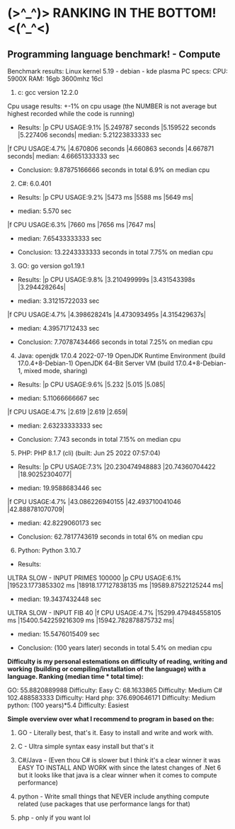 <h1>(>^_^)> RANKING IN THE BOTTOM! <(^_^<)</h1>
<h2>Programming language benchmark! - Compute</h2>

Benchmark results: Linux kernel 5.19 - debian - kde plasma
PC specs:
CPU: 5900X
RAM: 16gb 3600mhz 16cl

1. c: gcc version 12.2.0

Cpu usage results: +-1% on cpu usage (the NUMBER is not average but highest recorded while the code is running)

* Results:
|p   CPU USAGE:9.1%      |5.249787 seconds    |5.159522 seconds    |5.227406 seconds|
median: 5.21223833333 sec

|f   CPU USAGE:4.7%      |4.670806 seconds    |4.660863 seconds    |4.667871 seconds|
median: 4.66651333333 sec

* Conclusion: 9.87875166666 seconds in total 6.9% on median cpu


2. C#: 6.0.401

* Results:
|p   CPU USAGE:9.2%   |5473 ms     |5588 ms     |5649 ms|
- median: 5.570 sec

|f   CPU USAGE:6.3%   |7660 ms     |7656 ms     |7647 ms|
- median: 7.65433333333 sec

* Conclusion: 13.2243333333 seconds in total 7.75% on median cpu


3. GO: go version go1.19.1

* Results:
|p   CPU USAGE:9.8%      |3.210499999s    |3.431543398s    |3.294428264s|
- median: 3.31215722033 sec

|f   CPU USAGE:4.7%      |4.398628241s    |4.473093495s    |4.315429637s|
- median: 4.39571712433 sec

* Conclusion: 7.70787434466 seconds in total 7.25% on median cpu


4. Java:
openjdk 17.0.4 2022-07-19
OpenJDK Runtime Environment (build 17.0.4+8-Debian-1)
OpenJDK 64-Bit Server VM (build 17.0.4+8-Debian-1, mixed mode, sharing)

* Results:
|p   CPU USAGE:9.6%      |5.232   |5.015   |5.085|
- median: 5.11066666667 sec

|f   CPU USAGE:4.7%      |2.619   |2.619   |2.659|
- median: 2.63233333333 sec

* Conclusion: 7.743 seconds in total 7.15% on median cpu


5. PHP: PHP 8.1.7 (cli) (built: Jun 25 2022 07:57:04)

* Results:
|p   CPU USAGE:7.3%      |20.230474948883     |20.74360704422      |18.90252304077|
- median: 19.9588683446 sec

|f   CPU USAGE:4.7%      |43.086226940155     |42.493710041046     |42.888781070709|
- median: 42.8229060173 sec

* Conclusion: 62.7817743619 seconds in total 6% on median cpu


6. Python: Python 3.10.7

* Results:

ULTRA SLOW - INPUT PRIMES 100000
|p   CPU USAGE:6.1%      |19523.1773853302 ms     |18918.177127838135 ms       |19589.87522125244 ms|
- median: 19.3437432448 sec

ULTRA SLOW - INPUT FIB 40
|f   CPU USAGE:4.7%      |15299.479484558105 ms       |15400.542259216309 ms       |15942.782878875732 ms|
- median: 15.5476015409 sec

* Conclusion: (100 years later) seconds in total 5.4% on median cpu



<strong>Difficulty is my personal estemations on difficulty of reading, writing and working (building or compiling/installation of the language) with a language.
Ranking (median time * total time):</strong>

  <tr>
    <td class="tg-0lax">GO:</td>
    <td class="tg-0lax">55.8820889988</td>
    <td class="tg-0lax">Difficulty:</td>
    <td class="tg-0lax">Easy</td>
  </tr>
  <tr>
    <td class="tg-0lax">C:</td>
    <td class="tg-0lax">68.1633865</td>
    <td class="tg-0lax">Difficulty:</td>
    <td class="tg-0lax">Medium</td>
  </tr>
  <tr>
    <td class="tg-0lax">C#</td>
    <td class="tg-0lax">102.488583333</td>
    <td class="tg-0lax">Difficulty:</td>
    <td class="tg-0lax">Hard</td>
  </tr>
  <tr>
    <td class="tg-0lax">php:</td>
    <td class="tg-0lax">376.690646171</td>
    <td class="tg-0lax">Difficulty:</td>
    <td class="tg-0lax">Medium</td>
  </tr>
  <tr>
    <td class="tg-0lax">python:</td>
    <td class="tg-0lax">(100 years)*5.4</td>
    <td class="tg-0lax">Difficulty:</td>
    <td class="tg-0lax">Easiest</td>
  </tr>

<strong>Simple overview over what I recommend to program in based on the:</strong>

1. GO - Literally best, that's it. Easy to install and write and work with.

2. C - Ultra simple syntax easy install but that's it

3. C#/Java - (Even thou C# is slower but I think it's a clear winner it was EASY TO INSTALL AND WORK with since
the latest changes of .Net 6 but it looks like that java is a clear winner when it comes to compute performance)

4. python - Write small things that NEVER include anything compute related (use packages that use performance langs for that)

5. php - only if you want lol
